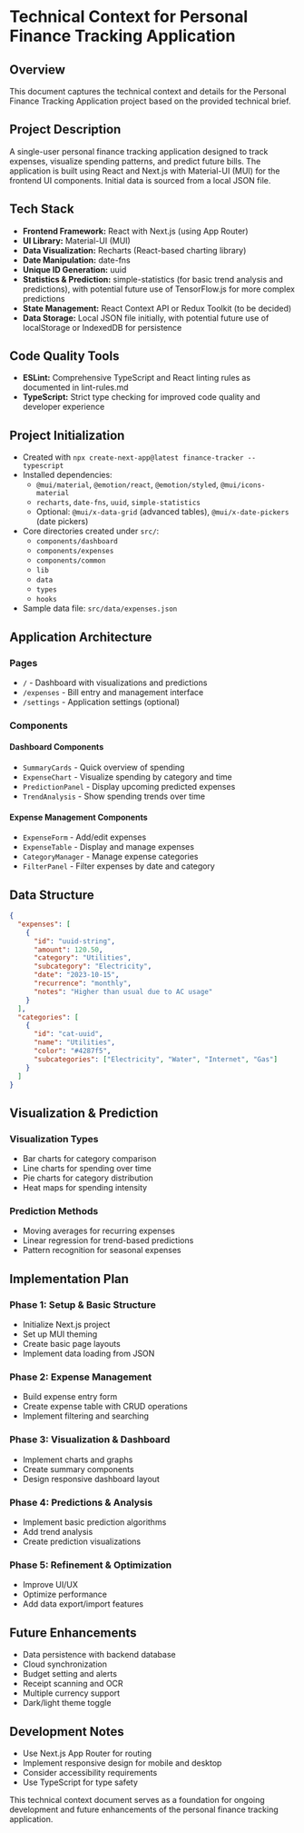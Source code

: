 # Technical Context for Personal Finance Tracking Application

## Overview
This document captures the technical context and details for the Personal Finance Tracking Application project based on the provided technical brief.

## Project Description
A single-user personal finance tracking application designed to track expenses, visualize spending patterns, and predict future bills. The application is built using React and Next.js with Material-UI (MUI) for the frontend UI components. Initial data is sourced from a local JSON file.

## Tech Stack
- **Frontend Framework:** React with Next.js (using App Router)
- **UI Library:** Material-UI (MUI)
- **Data Visualization:** Recharts (React-based charting library)
- **Date Manipulation:** date-fns
- **Unique ID Generation:** uuid
- **Statistics & Prediction:** simple-statistics (for basic trend analysis and predictions), with potential future use of TensorFlow.js for more complex predictions
- **State Management:** React Context API or Redux Toolkit (to be decided)
- **Data Storage:** Local JSON file initially, with potential future use of localStorage or IndexedDB for persistence

## Code Quality Tools
- **ESLint:** Comprehensive TypeScript and React linting rules as documented in lint-rules.md
- **TypeScript:** Strict type checking for improved code quality and developer experience

## Project Initialization
- Created with `npx create-next-app@latest finance-tracker --typescript`
- Installed dependencies:
  - `@mui/material`, `@emotion/react`, `@emotion/styled`, `@mui/icons-material`
  - `recharts`, `date-fns`, `uuid`, `simple-statistics`
  - Optional: `@mui/x-data-grid` (advanced tables), `@mui/x-date-pickers` (date pickers)
- Core directories created under `src/`:
  - `components/dashboard`
  - `components/expenses`
  - `components/common`
  - `lib`
  - `data`
  - `types`
  - `hooks`
- Sample data file: `src/data/expenses.json`

## Application Architecture

### Pages
- `/` - Dashboard with visualizations and predictions
- `/expenses` - Bill entry and management interface
- `/settings` - Application settings (optional)

### Components

#### Dashboard Components
- `SummaryCards` - Quick overview of spending
- `ExpenseChart` - Visualize spending by category and time
- `PredictionPanel` - Display upcoming predicted expenses
- `TrendAnalysis` - Show spending trends over time

#### Expense Management Components
- `ExpenseForm` - Add/edit expenses
- `ExpenseTable` - Display and manage expenses
- `CategoryManager` - Manage expense categories
- `FilterPanel` - Filter expenses by date and category

## Data Structure

```json
{
  "expenses": [
    {
      "id": "uuid-string",
      "amount": 120.50,
      "category": "Utilities",
      "subcategory": "Electricity",
      "date": "2023-10-15",
      "recurrence": "monthly",
      "notes": "Higher than usual due to AC usage"
    }
  ],
  "categories": [
    {
      "id": "cat-uuid",
      "name": "Utilities",
      "color": "#4287f5",
      "subcategories": ["Electricity", "Water", "Internet", "Gas"]
    }
  ]
}
```

## Visualization & Prediction

### Visualization Types
- Bar charts for category comparison
- Line charts for spending over time
- Pie charts for category distribution
- Heat maps for spending intensity

### Prediction Methods
- Moving averages for recurring expenses
- Linear regression for trend-based predictions
- Pattern recognition for seasonal expenses

## Implementation Plan

### Phase 1: Setup & Basic Structure
- Initialize Next.js project
- Set up MUI theming
- Create basic page layouts
- Implement data loading from JSON

### Phase 2: Expense Management
- Build expense entry form
- Create expense table with CRUD operations
- Implement filtering and searching

### Phase 3: Visualization & Dashboard
- Implement charts and graphs
- Create summary components
- Design responsive dashboard layout

### Phase 4: Predictions & Analysis
- Implement basic prediction algorithms
- Add trend analysis
- Create prediction visualizations

### Phase 5: Refinement & Optimization
- Improve UI/UX
- Optimize performance
- Add data export/import features

## Future Enhancements
- Data persistence with backend database
- Cloud synchronization
- Budget setting and alerts
- Receipt scanning and OCR
- Multiple currency support
- Dark/light theme toggle

## Development Notes
- Use Next.js App Router for routing
- Implement responsive design for mobile and desktop
- Consider accessibility requirements
- Use TypeScript for type safety

This technical context document serves as a foundation for ongoing development and future enhancements of the personal finance tracking application.
